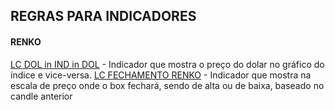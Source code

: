 ## REGRAS PARA INDICADORES
#### RENKO
[LC DOL in IND in DOL](https://github.com/leopoldocouto/Strategies-ProfitChart-Nelogica/tree/main/Indicadores/LC-DOL-in-IND-in-DOL) - Indicador que mostra o preço do dolar no gráfico do índice e vice-versa.
[LC FECHAMENTO RENKO](https://github.com/leopoldocouto/ProfitChart-Nelogica/tree/main/Indicadores/LC-Fechamento-Renko) - Indicador que mostra na escala de preço onde o box fechará, sendo de alta ou de baixa, baseado no candle anterior
